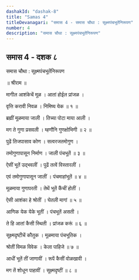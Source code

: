 ```yaml
---
dashakId: "dashak-8"
title: "Samas 4"
titleDevanagari: "समास 4 - समास चौथा : सूक्ष्मपंचभूतेंनिरूपण"
number: 4
description: "समास चौथा : सूक्ष्मपंचभूतेंनिरूपण"
---
```


## समास 4 - दशक ८

समास चौथा : सूक्ष्मपंचभूतेंनिरूपण

॥ श्रीराम ॥

मागील आशंकेचें मूळ । आतां होईल प्रांजळ ।

वृत्ति करावी निवळ । निमिष्य येक ॥ १ ॥

ब्रह्मीं मूळमाया जाली । तिच्या पोटा माया आली ।

मग ते गुणा प्रसवली । म्हणौनि गुणक्षोभिणी ॥ २ ॥

पुढें तिजपासाव कोण । सत्वरजतमोगुण ।

तमोगुणापासून निर्माण । जाली पंचभूतें ॥ ३ ॥

ऐसीं भूतें उद्भवलीं । पुढें तत्वें विस्तारलीं ।

एवं तमोगुणापासून जालीं । पंचमाहांभूतें ॥ ४ ॥

मूळमाया गुणापरती । तेथें भूतें कैंचीं होतीं ।

ऐसी आशंका हे श्रोतीं । घेतली मागां ॥ ५ ॥

आणिक येक येके भूतीं । पंचभूतें असती ।

ते हि आतां कैसी स्थिती । प्रांजळ करूं ॥ ६ ॥

सूक्ष्मदृष्टीचें कौतुक । मूळमाया पंचभूतिक ।

श्रोतीं विमळ विवेक । केला पाहिजे ॥ ७ ॥

आधीं भूतें तीं जाणावीं । रूपें कैसीं वोळखावी ।

मग तें शोधून पाहावीं । सूक्ष्मदृष्टीं ॥ ८ ॥